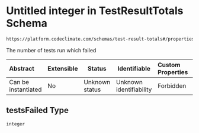 # Untitled integer in TestResultTotals Schema

```txt
https://platform.codeclimate.com/schemas/test-result-totals#/properties/testsFailed
```

The number of tests run which failed


| Abstract            | Extensible | Status         | Identifiable            | Custom Properties | Additional Properties | Access Restrictions | Defined In                                                                                               |
| :------------------ | ---------- | -------------- | ----------------------- | :---------------- | --------------------- | ------------------- | -------------------------------------------------------------------------------------------------------- |
| Can be instantiated | No         | Unknown status | Unknown identifiability | Forbidden         | Allowed               | none                | [TestResultTotals.schema.json\*](../../spec/schemas/TestResultTotals.schema.json "open original schema") |

## testsFailed Type

`integer`
